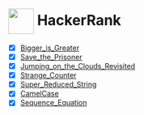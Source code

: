 # [<img align="center" width="50" height="50" src="https://hrcdn.net/fcore/assets/brand/h_mark_sm-966d2b45e3.svg">][link] HackerRank

- [x] [Bigger_is_Greater](https://www.hackerrank.com/challenges/bigger-is-greater/problem)
- [x] [Save_the_Prisoner](https://www.hackerrank.com/challenges/save-the-prisoner/problem)
- [x] [Jumping_on_the_Clouds_Revisited](https://www.hackerrank.com/challenges/jumping-on-the-clouds-revisited/problem)
- [x] [Strange_Counter](https://www.hackerrank.com/challenges/strange-code/problem)
- [x] [Super_Reduced_String](https://www.hackerrank.com/challenges/reduced-string/problem)
- [x] [CamelCase](https://www.hackerrank.com/challenges/camelcase/problem)
- [x] [Sequence_Equation](https://www.hackerrank.com/challenges/permutation-equation/problem)

[link]: https://www.hackerrank.com/
